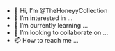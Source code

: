 - 👋 Hi, I’m @TheHoneyyCollection
- 👀 I’m interested in ...
- 🌱 I’m currently learning ...
- 💞️ I’m looking to collaborate on ...
- 📫 How to reach me ...

<!---
TheHoneyyCollection/TheHoneyyCollection is a ✨ special ✨ repository because its `README.md` (this file) appears on your GitHub profile.
You can click the Preview link to take a look at your changes.
--->
